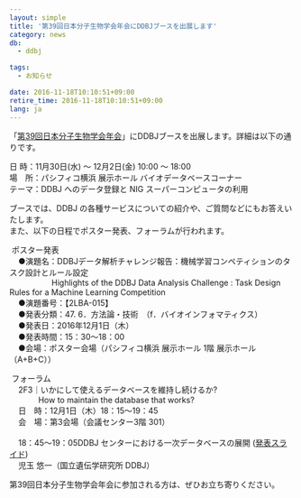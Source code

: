 ```yaml
---
layout: simple
title: '第39回日本分子生物学会年会にDDBJブースを出展します'
category: news
db:
  - ddbj

tags:
  - お知らせ

date: 2016-11-18T10:10:51+09:00
retire_time: 2016-11-18T10:10:51+09:00
lang: ja
---
```


<p>「<a href="http://www.aeplan.co.jp/mbsj2016/" target="_blank">第39回日本分子生物学会年会</a>」にDDBJブースを出展します。詳細は以下の通りです。</p>

<p><span class="font-bold">日 時：</span>11月30日(水) ～ 12月2日(金) 10:00 ～ 18:00<span class="font-bold"><br>場　所：</span>パシフィコ横浜 展示ホール バイオデータベースコーナー<span class="font-bold"><br>テーマ：</span>DDBJ へのデータ登録と NIG スーパーコンピュータの利用</p>

<p>ブースでは、DDBJ の各種サービスについての紹介や、ご質問などにもお答えいたします。<br>また、以下の日程でポスター発表、フォーラムが行われます。</p>

<p><span class="icon_square font-bold"> ポスター発表</span><br>    ●演題名：DDBJデータ解析チャレンジ報告：機械学習コンペティションのタスク設計とルール設定<br>                   Highlights of the DDBJ Data Analysis Challenge : Task Design Rules for a Machine Learning Competition<br>    ●演題番号：【2LBA-015】<br>    ●発表分類：47. 6．方法論・技術　（f．バイオインフォマティクス）<br>    ●発表日：2016年12月1日（木）<br>    ●発表時間：15：30～18：00<br>    ●会場：ポスター会場（パシフィコ横浜 展示ホール 1階 展示ホール（A+B+C））</p>

<p><span class="icon_square font-bold"> フォーラム</span><br>    <span class="font-bold">2F3｜いかにして使えるデータベースを維持し続けるか?</span><br>             How to maintain the database that works?<br>    日　時：12月1日（木）18：15～19：45<br>    会　場：第3会場（会議センター3階 301）<br><br>    18：45～19：05DDBJ センターにおける一次データベースの展開 (<a href="http://www.slideshare.net/DDBJslide/ddbj-69760416">発表スライド</a>)<br>    児玉 悠一（国立遺伝学研究所 DDBJ）</p>

<p>第39回日本分子生物学会年会に参加される方は、ぜひお立ち寄りください。</p>
